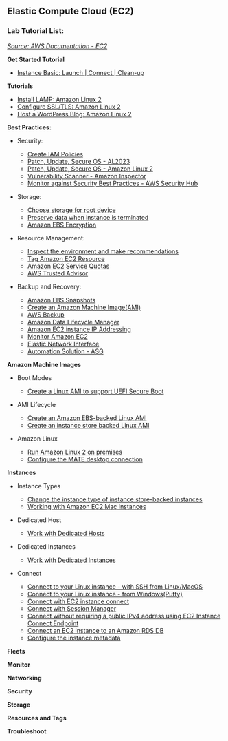 ## Elastic Compute Cloud (EC2)

### Lab Tutorial List:

*[Source: AWS Documentation - EC2](https://docs.aws.amazon.com/AWSEC2/latest/UserGuide/concepts.html)*

**Get Started Tutorial**

- [Instance Basic: Launch | Connect | Clean-up](https://docs.aws.amazon.com/AWSEC2/latest/UserGuide/EC2_GetStarted.html#ec2-launch-instance)
 
**Tutorials**

- [Install LAMP: Amazon Linux 2](https://docs.aws.amazon.com/AWSEC2/latest/UserGuide/ec2-lamp-amazon-linux-2.html)
- [Configure SSL/TLS: Amazon Linux 2](https://docs.aws.amazon.com/AWSEC2/latest/UserGuide/SSL-on-amazon-linux-2.html)
- [Host a WordPress Blog: Amazon Linux 2](https://docs.aws.amazon.com/AWSEC2/latest/UserGuide/hosting-wordpress.html)

**Best Practices:**

- Security:
  - [Create IAM Policies](https://docs.aws.amazon.com/IAM/latest/UserGuide/access_policies_create.html)
  - [Patch, Update, Secure OS - AL2023](https://docs.aws.amazon.com/linux/al2023/ug/updating.html)
  - [Patch, Update, Secure OS - Amazon Linux 2](https://docs.aws.amazon.com/AWSEC2/latest/UserGuide/managing-software.html)
  - [Vulnerability Scanner - Amazon Inspector](https://docs.aws.amazon.com/inspector/latest/user/what-is-inspector.html)
  - [Monitor against Security Best Practices - AWS Security Hub](https://docs.aws.amazon.com/securityhub/latest/userguide/ec2-controls.html)

- Storage:
  - [Choose storage for root device](https://docs.aws.amazon.com/AWSEC2/latest/UserGuide/ComponentsAMIs.html#storage-for-the-root-device)
  - [Preserve data when instance is terminated](https://docs.aws.amazon.com/AWSEC2/latest/UserGuide/terminate-instances-considerations.html#preserving-volumes-on-termination)
  - [Amazon EBS Encryption](https://docs.aws.amazon.com/ebs/latest/userguide/ebs-encryption.html)
 
- Resource Management:
  - [Inspect the environment and make recommendations](https://docs.aws.amazon.com/AWSEC2/latest/UserGuide/ec2-instance-metadata.html)
  - [Tag Amazon EC2 Resource](https://docs.aws.amazon.com/AWSEC2/latest/UserGuide/Using_Tags.html)
  - [Amazon EC2 Service Quotas](https://docs.aws.amazon.com/AWSEC2/latest/UserGuide/ec2-resource-limits.html)
  - [AWS Trusted Advisor](https://docs.aws.amazon.com/awssupport/latest/user/trusted-advisor.html)

- Backup and Recovery:
  - [Amazon EBS Snapshots](https://docs.aws.amazon.com/ebs/latest/userguide/ebs-snapshots.html)
  - [Create an Amazon Machine Image(AMI)](https://docs.aws.amazon.com/AWSEC2/latest/UserGuide/AMIs.html)
  - [AWS Backup](https://docs.aws.amazon.com/aws-backup/latest/devguide/whatisbackup.html)
  - [Amazon Data Lifecycle Manager](https://docs.aws.amazon.com/ebs/latest/userguide/snapshot-lifecycle.html)
  - [Amazon EC2 instance IP Addressing](https://docs.aws.amazon.com/AWSEC2/latest/UserGuide/using-instance-addressing.html)
  - [Monitor Amazon EC2](https://docs.aws.amazon.com/AWSEC2/latest/UserGuide/monitoring_ec2.html)
  - [Elastic Network Interface](https://docs.aws.amazon.com/AWSEC2/latest/UserGuide/using-eni.html)
  - [Automation Solution - ASG](https://docs.aws.amazon.com/autoscaling/ec2/userguide/what-is-amazon-ec2-auto-scaling.html)

**Amazon Machine Images**

- Boot Modes
   - [Create a Linux AMI to support UEFI Secure Boot](https://docs.aws.amazon.com/AWSEC2/latest/UserGuide/create-ami-with-uefi-secure-boot.html)
     
- AMI Lifecycle
   - [Create an Amazon EBS-backed Linux AMI](https://docs.aws.amazon.com/AWSEC2/latest/UserGuide/creating-an-ami-ebs.html)
   - [Create an instance store backed Linux AMI](https://docs.aws.amazon.com/AWSEC2/latest/UserGuide/creating-an-ami-instance-store.html)
     
- Amazon Linux
   - [Run Amazon Linux 2 on premises](https://docs.aws.amazon.com/AWSEC2/latest/UserGuide/amazon-linux-2-virtual-machine.html)
   - [Configure the MATE desktop connection](https://docs.aws.amazon.com/AWSEC2/latest/UserGuide/amazon-linux-ami-mate.html)


**Instances**

- Instance Types
   - [Change the instance type of instance store-backed instances](https://docs.aws.amazon.com/AWSEC2/latest/UserGuide/resize-instance-store-backed-instance.html)
   - [Working with Amazon EC2 Mac Instances](https://docs.aws.amazon.com/AWSEC2/latest/UserGuide/ec2-mac-instances.html)
    
- Dedicated Host
   - [Work with Dedicated Hosts](https://docs.aws.amazon.com/AWSEC2/latest/UserGuide/how-dedicated-hosts-work.html)
 
- Dedicated Instances
   - [Work with Dedicated Instances](https://docs.aws.amazon.com/AWSEC2/latest/UserGuide/dedicated-usage-overview.html)
 
- Connect
   - [Connect to your Linux instance - with SSH from Linux/MacOS](https://docs.aws.amazon.com/AWSEC2/latest/UserGuide/connect-linux-inst-ssh.html)
   - [Connect to your Linux instance - from Windows(Putty)](https://docs.aws.amazon.com/AWSEC2/latest/UserGuide/putty.html)
   - [Connect with EC2 instance connect](https://docs.aws.amazon.com/AWSEC2/latest/UserGuide/connect-linux-inst-eic.html)
   - [Connect with Session Manager](https://docs.aws.amazon.com/AWSEC2/latest/UserGuide/session-manager-to-linux.html)
   - [Connect without requiring a public IPv4 address using EC2 Instance Connect Endpoint](https://docs.aws.amazon.com/AWSEC2/latest/UserGuide/connect-with-ec2-instance-connect-endpoint.html)
   - [Connect an EC2 instance to an Amazon RDS DB](https://docs.aws.amazon.com/AWSEC2/latest/UserGuide/tutorial-connect-ec2-instance-to-rds-database.html)
   - [Configure the instance metadata](https://docs.aws.amazon.com/AWSEC2/latest/UserGuide/configuring-instance-metadata-options.html)

**Fleets**

**Monitor**

**Networking**

**Security**

**Storage**

**Resources and Tags**

**Troubleshoot**























